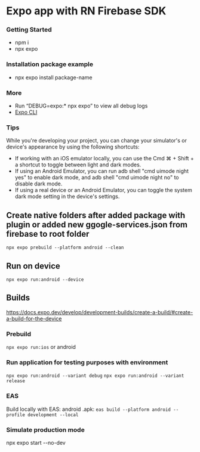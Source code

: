 # Expo app with RN Firebase SDK

### Getting Started

- npm i
- npx expo

### Installation package example

- npx expo install package-name

### More

- Run “DEBUG=expo:\* npx expo” to view all debug logs
- [Expo CLI](https://docs.expo.dev/more/expo-cli/)

### Tips

While you're developing your project, you can change your simulator's or device's appearance by using the following shortcuts:

- If working with an iOS emulator locally, you can use the Cmd ⌘ + Shift + a shortcut to toggle between light and dark modes.
- If using an Android Emulator, you can run adb shell "cmd uimode night yes" to enable dark mode, and adb shell "cmd uimode night no" to disable dark mode.
- If using a real device or an Android Emulator, you can toggle the system dark mode setting in the device's settings.

## Create native folders after added package with plugin or added new ggogle-services.json from firebase to root folder

`npx expo prebuild --platform android --clean`

## Run on device

`npx expo run:android --device`

## Builds

https://docs.expo.dev/develop/development-builds/create-a-build/#create-a-build-for-the-device

### Prebuild

`npx expo run:ios` or android

### Run application for testing purposes with environment

`npx expo run:android --variant debug`
`npx expo run:android --variant release`

### EAS

Build locally with EAS: android .apk: `eas build --platform android --profile development --local`

### Simulate production mode

npx expo start --no-dev
